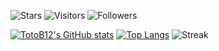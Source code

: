 ![Stars](https://img.shields.io/badge/dynamic/json?label=%20Stars&query=%24.stars&url=https://api.github-star-counter.workers.dev/user/TotoB12)
![Visitors]([https://visitor-badge.laobi.icu/badge?page_id=TotoB12](https://komarev.com/ghpvc/?username=TotoB12&color=brightgreen))
![Followers](https://img.shields.io/badge/dynamic/json?logo=github&label=GitHub+Followers&labelColor=282c34&color=181717&query=%24.data.totalSubs&url=https%3A%2F%2Fapi.spencerwoo.com%2Fsubstats%2F%3Fsource%3Dgithub%26queryKey%3DTotoB12&longCache=true")

[![TotoB12's GitHub stats](https://github-readme-stats.vercel.app/api?username=TotoB12&count_private=true&show_icons=true&theme=vue-dark)](https://github.com/TotoB12)
[![Top Langs](https://github-readme-stats.vercel.app/api/top-langs/?username=TotoB12&theme=vue-dark)](https://github.com/TotoB12)
![Streak](https://github-readme-streak-stats.herokuapp.com/?user=TotoB12&theme=tokyonight)
